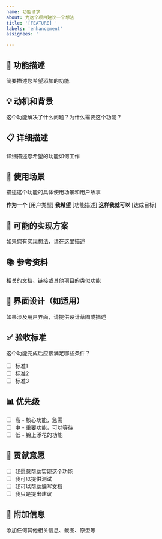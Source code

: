 ```yaml
---
name: 功能请求
about: 为这个项目建议一个想法
title: '[FEATURE] '
labels: 'enhancement'
assignees: ''

---
```


## 🚀 功能描述
简要描述您希望添加的功能

## 💡 动机和背景
这个功能解决了什么问题？为什么需要这个功能？

## 📋 详细描述
详细描述您希望的功能如何工作

## 🎯 使用场景
描述这个功能的具体使用场景和用户故事

**作为一个** [用户类型]
**我希望** [功能描述]
**这样我就可以** [达成目标]

## 🔧 可能的实现方案
如果您有实现想法，请在这里描述

## 📚 参考资料
相关的文档、链接或其他项目的类似功能

## 🎨 界面设计（如适用）
如果涉及用户界面，请提供设计草图或描述

## ✅ 验收标准
这个功能完成后应该满足哪些条件？

- [ ] 标准1
- [ ] 标准2
- [ ] 标准3

## 📊 优先级
- [ ] 高 - 核心功能，急需
- [ ] 中 - 重要功能，可以等待
- [ ] 低 - 锦上添花的功能

## 🤝 贡献意愿
- [ ] 我愿意帮助实现这个功能
- [ ] 我可以提供测试
- [ ] 我可以帮助编写文档
- [ ] 我只是提出建议

## 📝 附加信息
添加任何其他相关信息、截图、原型等